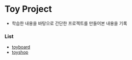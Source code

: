 # Toy Project
- 학습한 내용을 바탕으로 간단한 프로젝트를 만들어본 내용을 기록

### List
- [toyboard](https://github.com/Kim-JunHyeong/toy-project/tree/develop/toyboard)
- [toyshop](https://github.com/Kim-JunHyeong/toy-project/tree/develop/toyshop)
